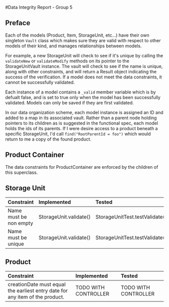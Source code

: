 #Data Integrity Report - Group 5

## Preface
Each of the models (Product, Item, StorageUnit, etc...) have their own singleton `Vault` class which makes sure they are valid with respect to other models of their kind, and manages relationships between models.  

For example, a new StorageUnit will check to see if it's unique by calling the `validateNew` or `validateModify` methods on its pointer to the StorageUnitVault instance. The vault will check to see if the name is unique, along with other constraints, and will return a Result object indicating the success of the verification. If a model does not meet the data constraints, it cannot be successfully validated.  

Each instance of a model contains a `_valid` member variable which is by defualt false, and is set to true only when the model has been successfully validated. Models can only be saved if they are first validated.  

In our data organization scheme, each model instance is assigned an ID and added to a map in its associated vault. Rather than a parent node holding pointers to its children as is suggested in the functional spec, each model holds the ids of its parents. If I were desire access to a product beneath a specific StorageUnit, I'd call `find("RootParentId = foo")` which would return to me a copy of the found product. 

## Product Container
The data constraints for ProductContainer are enforced by the children of this superclass.  

## Storage Unit
Constraint | Implemented | Tested
|:- |:- |:-|
Name must be non empty | StorageUnit.validate() | StorageUnitTest.testValidate()
Name must be unique | StorageUnit.validate() | StorageUnitTest.testValidate()

## Product
Constraint | Implemented | Tested
|:- |:- |:-|
creationDate must equal the earliest entry date for any item of the product. |  TODO WITH CONTROLLER|  TODO WITH CONTROLLER  

